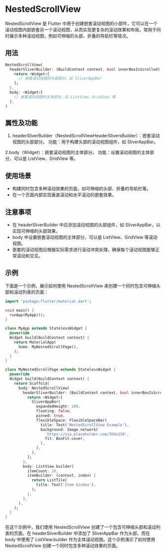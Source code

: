 # NestedScrollView

NestedScrollView 是 Flutter 中用于创建嵌套滚动视图的小部件，它可以在一个滚动视图内部嵌套另一个滚动视图，从而实现更复杂的滚动效果和布局。常用于同时展示多种滚动视图，例如可伸缩的头部、折叠的导航栏等情况。

## 用法

```dart
NestedScrollView(
  headerSliverBuilder: (BuildContext context, bool innerBoxIsScrolled) {
    return <Widget>[
      // 嵌套滚动视图的头部部分，如 SliverAppBar
    ];
  },
  body: <Widget>[
    // 嵌套滚动视图的主体部分，如 ListView、GridView 等
  ],
)
```

## 属性及功能

1. headerSliverBuilder（NestedScrollViewHeaderSliversBuilder）：嵌套滚动视图的头部部分。
功能：用于构建头部的滚动视图组件，如 SliverAppBar。

2.body（Widget）：嵌套滚动视图的主体部分。
功能：设置滚动视图的主体部分，可以是 ListView、GridView 等。

## 使用场景

- 构建同时包含多种滚动效果的页面，如可伸缩的头部、折叠的导航栏等。
- 在一个页面内部实现垂直滚动和水平滚动的嵌套效果。

## 注意事项

- 在 headerSliverBuilder 中应添加滚动视图的头部组件，如 SliverAppBar，以实现可伸缩的头部效果。
- body 中设置嵌套滚动视图的主体部分，可以是 ListView、GridView 等滚动视图。
- 嵌套的滚动视图应根据实际需求进行滚动冲突处理，确保每个滚动视图能够正常滚动和交互。

## 示例

下面是一个示例，展示如何使用 NestedScrollView 来创建一个同时包含可伸缩头部和滚动列表的页面：

```dart
import 'package:flutter/material.dart';

void main() {
  runApp(MyApp());
}

class MyApp extends StatelessWidget {
  @override
  Widget build(BuildContext context) {
    return MaterialApp(
      home: MyNestedScrollPage(),
    );
  }
}

class MyNestedScrollPage extends StatelessWidget {
  @override
  Widget build(BuildContext context) {
    return Scaffold(
      body: NestedScrollView(
        headerSliverBuilder: (BuildContext context, bool innerBoxIsScrolled) {
          return <Widget>[
            SliverAppBar(
              expandedHeight: 200,
              floating: false,
              pinned: true,
              flexibleSpace: FlexibleSpaceBar(
                title: Text('NestedScrollView Example'),
                background: Image.network(
                  'https://via.placeholder.com/350x150',
                  fit: BoxFit.cover,
                ),
              ),
            ),
          ];
        },
        body: ListView.builder(
          itemCount: 20,
          itemBuilder: (context, index) {
            return ListTile(
              title: Text('Item $index'),
            );
          },
        ),
      ),
    );
  }
}
```

在这个示例中，我们使用 NestedScrollView 创建了一个包含可伸缩头部和滚动列表的页面。在 headerSliverBuilder 中添加了 SliverAppBar 作为头部，而在 body 中使用了 ListView.builder 作为主体滚动视图。这个示例演示了如何使用 NestedScrollView 创建一个同时包含多种滚动效果的页面。
